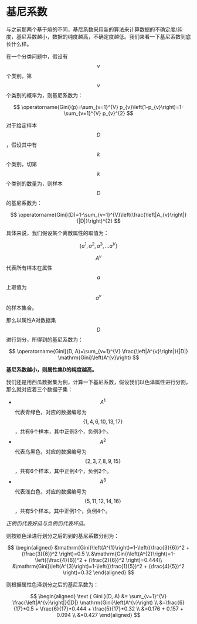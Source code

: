 # 基尼系数

与之前那两个基于熵的不同，基尼系数采用新的算法来计算数据的不确定度/纯度，基尼系数越小，数据的纯度越高，不确定度越低。我们来看一下基尼系数到底长什么样。

在一个分类问题中，假设有$$v$$个类别，第$$v$$个类别的概率为，则基尼系数为：

$$
\operatorname{Gini}(p)=\sum_{v=1}^{V} p_{v}\left(1-p_{v}\right)=1-\sum_{v=1}^{V} p_{v}^{2}
$$

对于给定样本$$D$$，假设其中有$$k$$个类别，切第$$k$$个类别的数量为，则样本$$D$$的基尼系数为：

$$
\operatorname{Gini}(D)=1-\sum_{v=1}^{V}\left(\frac{\left|A_{v}\right|}{|D|}\right)^{2}
$$

具体来说，我们假设某个离散属性的取值为：

$$
\left\{a^{1}, a^{2}, a^{3}, \ldots a^{V}\right\}
$$

$$A^{v}$$代表所有样本在属性$$a$$上取值为$$a^{v}$$的样本集合。

那么以属性A对数据集$$D$$进行划分，所得到的基尼系数为：

$$
\operatorname{Gini}(D, A)=\sum_{v=1}^{V} \frac{\left|A^{v}\right|}{|D|} \mathrm{Gini}\left(A^{v}\right)
$$

**基尼系数越小，则属性集D的纯度越高。**

我们还是用西瓜数据集为例，计算一下基尼系数，假设我们以色泽属性进行分割，那么就对应着三个数据子集：

* $$A^{1}$$代表青绿色，对应的数据编号为$$ \{1,4,6,10,13,17\} $$，共有6个样本，其中正例3个，负例3个。
* $$A^{2}$$代表乌黑色，对应的数据编号为$$ \{2,3,7,8,9,15\}$$ ，共有6个样本，其中正例4个，负例2个。
* $$A^{3}$$代表浅白色，对应的数据编号为$$ \{5,11,12,14,16\}$$，共有5个样本，其中正例1个，负例4个。

_正例仍代表好瓜与负例仍代表坏瓜。_

则按照色泽进行划分之后的到的基尼系数分别为：

$$
\begin{aligned}
&\mathrm{Gini}\left(A^{1}\right)=1-\left((\frac{3}{6})^2 + (\frac{3}{6})^2 \right)=0.5 \\
&\mathrm{Gini}\left(A^{2}\right)=1-\left((\frac{4}{6})^2 + (\frac{2}{6})^2 \right)=0.444\\
&\mathrm{Gini}\left(A^{3}\right)=1-\left((\frac{1}{5})^2 + (\frac{4}{5})^2 \right)=0.32
\end{aligned}
$$

则根据属性色泽划分之后的基尼系数为：

$$
\begin{aligned}
\text { Gini }(D, A) &= \sum_{v=1}^{V} \frac{\left|A^{v}\right|}{|D|} \mathrm{Gini}\left(A^{v}\right) \\
&=\frac{6}{17}*0.5 + \frac{6}{17}*0.444 + \frac{5}{17}*0.32 \\
&=0.176 + 0.157 + 0.094 \\
&=0.427
\end{aligned}
$$

